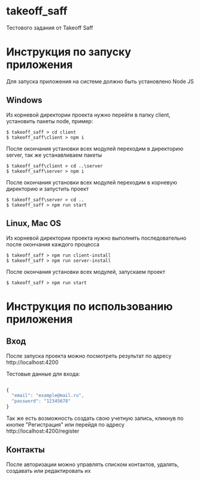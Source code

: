 # takeoff_saff
Тестового задания от Takeoff Saff

# Инструкция по запуску приложения

Для запуска приложения на системе должно быть установлено Node JS

## Windows
Из корневой директории проекта нужно перейти в папку client, установить пакеты node, пример:

```
$ takeoff_saff > cd client
$ takeoff_saff\client > npm i
```
После окончания установки всех модулей переходим в директорию server, так же устанавливаем пакеты

```
$ takeoff_saff\client > cd ..\server
$ takeoff_saff\server > npm i
```
После окончания установки всех модулей переходим в корневую директорию и запустить проект

```
$ takeoff_saff\server > cd ..
$ takeoff_saff > npm run start
```

## Linux, Mac OS
Из корневой директории проекта нужно выполнить последовательно после окончания каждого процесса

```
$ takeoff_saff > npm run client-install
$ takeoff_saff > npm run server-install
```
После окончания установки всех модулей, запускаем проект

```
$ takeoff_saff > npm run start
```

# Инструкция по использованию приложения

## Вход

После запуска проекта можно посмотреть результат по адресу http://localhost:4200

Тестовые данные для входа:
```typescript

{
  "email": "example@mail.ru",
  "password": "12345678"
}

```
Так же есть возможность создать свою учетную запись, кликнув по кнопке "Регистрация" или перейдя по адресу http://localhost:4200/register

## Контакты

После авторизации можно управлять списком контактов, удалять, создавать или редактировать их


